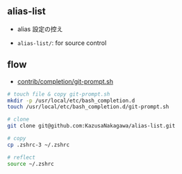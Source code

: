 ## alias-list

* alias 設定の控え

* `alias-list/`: for source control

## flow

- [contrib/completion/git-prompt.sh](https://github.com/git/git/blob/master/contrib/completion/git-prompt.sh)

```sh
# touch file & copy git-prompt.sh
mkdir -p /usr/local/etc/bash_completion.d
touch /usr/local/etc/bash_completion.d/git-prompt.sh

# clone
git clone git@github.com:KazusaNakagawa/alias-list.git

# copy
cp .zshrc-3 ~/.zshrc

# reflect
source ~/.zshrc
```
